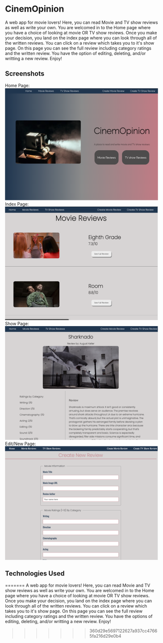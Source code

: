 # CinemOpinion
A web app for movie lovers!  Here, you can read Movie and TV show reviews as well as write your own.  You are welcomed in to the Home page where you have a choice of looking at movie OR TV show reviews.  Once you make your decision, you land on the index page where you can look through all of the written reviews.  You can click on a review which takes you to it's show page.  On this page you can see the full review including category ratings and the written review.  You have the option of editing, deleting, and/or writting a new review.  Enjoy!

## Screenshots
Home Page:
![Home](Assets/Screen%20Shot%202022-09-15%20at%2012.18.29%20PM.png)
Index Page:
![Index](Assets/Screen%20Shot%202022-09-15%20at%2012.18.46%20PM.png)
Show Page:
![Show](Assets/Screen%20Shot%202022-09-15%20at%2012.19.06%20PM.png)
Edit/New Page:
![Edit/New](Assets/Screen%20Shot%202022-09-15%20at%2012.19.19%20PM.png)

## Technologies Used
=======
A web app for movie lovers!  Here, you can read Movie and TV show reviews as well as write your own.  You are welcomed in to the Home page where you have a choice of looking at movie OR TV show reviews.  Once you make your decision, you land on the index page where you can look through all of the written reviews.  You can click on a review which takes you to it's show page.  On this page you can see the full review including category ratings and the written review.  You have the options of editing, deleting, and/or writting a new review.  Enjoy!
>>>>>>> 360d29e5697122627a937cc47665fa216d29e0b4
